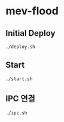 # mev-flood

## Initial Deploy
```
./deploy.sh
```

## Start
```
./start.sh
```

## IPC 연결
```
./ipc.sh
```